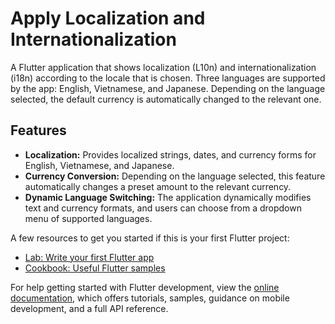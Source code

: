 # Apply Localization and Internationalization

A Flutter application that shows localization (L10n) and internationalization (i18n) according to the locale that is chosen. Three languages are supported by the app: English, Vietnamese, and Japanese. Depending on the language selected, the default currency is automatically changed to the relevant one.

## Features

- **Localization:** Provides localized strings, dates, and currency forms for English, Vietnamese, and Japanese.
- **Currency Conversion:** Depending on the language selected, this feature automatically changes a preset amount to the relevant currency.
- **Dynamic Language Switching:** The application dynamically modifies text and currency formats, and users can choose from a dropdown menu of supported languages.


A few resources to get you started if this is your first Flutter project:

- [Lab: Write your first Flutter app](https://docs.flutter.dev/get-started/codelab)
- [Cookbook: Useful Flutter samples](https://docs.flutter.dev/cookbook)

For help getting started with Flutter development, view the
[online documentation](https://docs.flutter.dev/), which offers tutorials,
samples, guidance on mobile development, and a full API reference.
